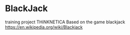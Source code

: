 # BlackJack
training project THiNKNETICA
Based on the game blackjack
https://en.wikipedia.org/wiki/Blackjack

